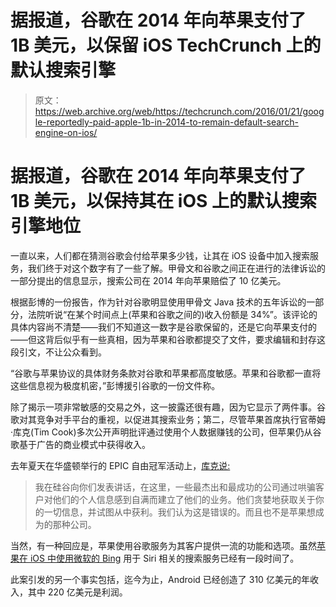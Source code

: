 # 据报道，谷歌在 2014 年向苹果支付了 1B 美元，以保留 iOS TechCrunch 上的默认搜索引擎

> 原文：<https://web.archive.org/web/https://techcrunch.com/2016/01/21/google-reportedly-paid-apple-1b-in-2014-to-remain-default-search-engine-on-ios/>

# 据报道，谷歌在 2014 年向苹果支付了 1B 美元，以保持其在 iOS 上的默认搜索引擎地位

一直以来，人们都在猜测谷歌会付给苹果多少钱，让其在 iOS 设备中加入搜索服务，我们终于对这个数字有了一些了解。甲骨文和谷歌之间正在进行的法律诉讼的一部分提出的信息显示，搜索公司在 2014 年向苹果赔偿了 10 亿美元。

根据彭博的一份报告，作为针对谷歌明显使用甲骨文 Java 技术的五年诉讼的一部分，法院听说“在某个时间点上(苹果和谷歌之间的)收入份额是 34%”。该评论的具体内容尚不清楚——我们不知道这一数字是谷歌保留的，还是它向苹果支付的——但这背后似乎有一些真相，因为苹果和谷歌都提交了文件，要求编辑和封存这段引文，不让公众看到。

“谷歌与苹果协议的具体财务条款对谷歌和苹果都高度敏感。苹果和谷歌都一直将这些信息视为极度机密，”彭博援引谷歌的一份文件称。

除了揭示一项非常敏感的交易之外，这一披露还很有趣，因为它显示了两件事。谷歌对其竞争对手平台的重视，以促进其搜索业务；第二，尽管苹果首席执行官蒂姆·库克(Tim Cook)多次公开声明批评通过使用个人数据赚钱的公司，但苹果仍从谷歌基于广告的商业模式中获得收入。

去年夏天在华盛顿举行的 EPIC 自由冠军活动上，[库克说:](https://web.archive.org/web/20221025223645/https://beta.techcrunch.com/2015/06/02/apples-tim-cook-delivers-blistering-speech-on-encryption-privacy)

> 我在硅谷向你们发表讲话，在这里，一些最杰出和最成功的公司通过哄骗客户对他们的个人信息感到自满而建立了他们的业务。他们贪婪地获取关于你的一切信息，并试图从中获利。我们认为这是错误的。而且也不是苹果想成为的那种公司。

当然，有一种回应是，苹果使用谷歌服务为其客户提供一流的功能和选项。虽然[苹果在 iOS 中使用微软的 Bing](https://web.archive.org/web/20221025223645/https://beta.techcrunch.com/2013/06/10/apple-slips-default-bing-integration-on-ios-7/) 用于 Siri 相关的搜索服务已经有一段时间了。

此案引发的另一个事实包括，迄今为止，Android 已经创造了 310 亿美元的年收入，其中 220 亿美元是利润。
